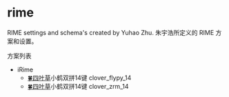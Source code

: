 # rime
RIME settings and schema's created by Yuhao Zhu. 朱宇浩所定义的 RIME 方案和设置。

方案列表
- iRime
  - [🍀️四叶草](https://github.com/fkxxyz/rime-cloverpinyin)小鹤双拼14键 clover_flypy_14 
  - [🍀️四叶草](https://github.com/fkxxyz/rime-cloverpinyin)小鹤双拼14键 clover_zrm_14
